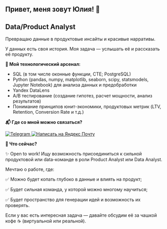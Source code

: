 ## Привет, меня зовут Юлия! 👋
## Data/Product Analyst

Превращаю данные в продуктовые инсайты и красивые нарративы.

У данных есть своя история. Моя задача — услышать её и рассказать её продукту.

**🧰 Мой технологический арсенал:**

- SQL (в том числе оконные функции, CTE; PostgreSQL)
- Python (pandas, numpy, matplotlib, seaborn, scipy, statsmodels, Jupyter Notebook) для анализа данных и предобработки
- Yandex DataLens
- A/B тестирование (создание гипотез, расчет мощности, анализ результатов)
- Понимание принципов юнит-экономики, продуктовых метрик (LTV, Retention, Conversion Rate и т.д.)

**📬 Где со мной можно связаться?**

<div align="left">
  <a href="https://t.me/femmuee" target="_blank">
    <img src="https://img.shields.io/badge/Telegram-26A5E4?style=for-the-badge&logo=telegram&logoColor=white" alt="Telegram"/>
 </a>
  <a href="https://mail.yandex.ru/compose?to=yuli4.bulatova@yandex.ru" target="_blank">
    <img src="https://img.shields.io/badge/Yandex_Mail-FC3F1D?style=for-the-badge&logo=yandex&logoColor=white" alt="Написать на Яндекс Почту"/>
  </a>

**🎯 Что сейчас?**

✨ Open to work! Ищу возможность присоединиться к сильной продуктовой или data-команде в роли Product Analyst или Data Analyst.

Мечтаю о работе, где:

✅ Можно будет копать глубоко в данные и влиять на продукт;

✅ Будет сильная команда, у которой можно многому научиться;

✅ Будет пространство для генерации идей и возможность их проверять.

Если у вас есть интересная задача — давайте обсудим её за чашкой кофе ☕ (виртуальной или реальной).
